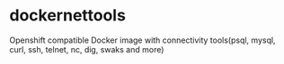 # dockernettools
Openshift compatible Docker image with connectivity tools(psql, mysql,  curl, ssh, telnet, nc, dig, swaks and more)
